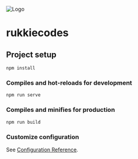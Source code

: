 
![Logo](https://res.cloudinary.com/rukkiecodes/image/upload/v1675886712/Capture_i9nfms.png)

# rukkiecodes

## Project setup
```
npm install
```

### Compiles and hot-reloads for development
```
npm run serve
```

### Compiles and minifies for production
```
npm run build
```

### Customize configuration
See [Configuration Reference](https://cli.vuejs.org/config/).
